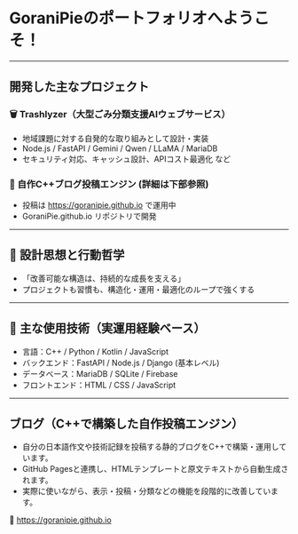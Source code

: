 # GoraniPieのポートフォリオへようこそ！
---
## 開発した主なプロジェクト

### 🗑 Trashlyzer（大型ごみ分類支援AIウェブサービス）
- 地域課題に対する自発的な取り組みとして設計・実装
- Node.js / FastAPI / Gemini / Qwen / LLaMA / MariaDB
- セキュリティ対応、キャッシュ設計、APIコスト最適化 など

### 📘 自作C++ブログ投稿エンジン (詳細は下部参照)
- 投稿は https://goranipie.github.io で運用中
- GoraniPie.github.io リポジトリで開発
---
## 🌱 設計思想と行動哲学
- 「改善可能な構造は、持続的な成長を支える」
- プロジェクトも習慣も、構造化・運用・最適化のループで強くする
---
## 🧰 主な使用技術（実運用経験ベース）
- 言語：C++ / Python / Kotlin / JavaScript
- バックエンド：FastAPI / Node.js / Django (基本レベル)
- データベース：MariaDB / SQLite / Firebase
- フロントエンド：HTML / CSS / JavaScript
---
## ブログ（C++で構築した自作投稿エンジン）
- 自分の日本語作文や技術記録を投稿する静的ブログをC++で構築・運用しています。
- GitHub Pagesと連携し、HTMLテンプレートと原文テキストから自動生成されます。
- 実際に使いながら、表示・投稿・分類などの機能を段階的に改善しています。

🔗 https://goranipie.github.io
